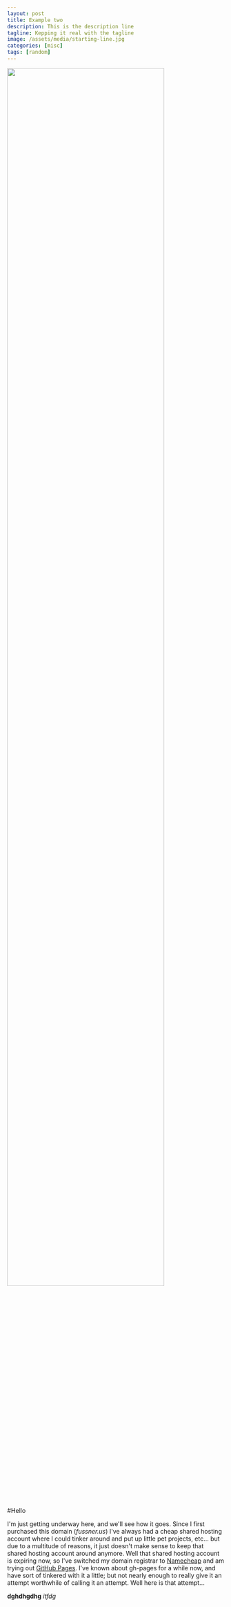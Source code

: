 ```yaml
---
layout: post
title: Example two
description: This is the description line
tagline: Kepping it real with the tagline
image: /assets/media/starting-line.jpg
categories: [misc]
tags: [random]
---
```

<img src="{{page.image}}" width="85%"/>



#Hello

I'm just getting underway here, and we'll see how it goes. Since I first purchased this domain (_fussner.us_) I've 
always had a cheap shared hosting account where I could tinker around and put up little pet projects, etc... but due 
to a multitude of reasons, it just doesn't make sense to keep that shared hosting account around anymore. Well that 
shared hosting account is expiring now, so I've switched my domain registrar to [Namecheap](https://www.namecheap.com/) 
and am trying out [GitHub Pages](https://pages.github.com/). I've known about gh-pages for a while now, and have sort of 
tinkered with it a little; but not nearly enough to really give it an attempt worthwhile of calling it an attempt. Well 
here is that attempt... 

**dghdhgdhg** _itfdg_
